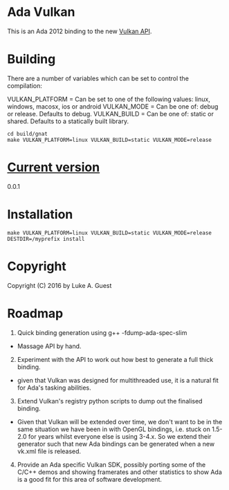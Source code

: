 Ada Vulkan
==========

This is an Ada 2012 binding to the new [Vulkan API](https://www.khronos.org/registry/vulkan).

Building
========

There are a number of variables which can be set to control the compilation:

VULKAN_PLATFORM = Can be set to one of the following values: linux, windows, macosx, ios or android
VULKAN_MODE     = Can be one of: debug or release. Defaults to debug.
VULKAN_BUILD    = Can be one of: static or shared. Defaults to a statically built library.

```
cd build/gnat
make VULKAN_PLATFORM=linux VULKAN_BUILD=static VULKAN_MODE=release
```

[Current version](http://www.semver.org)
========================================

0.0.1

Installation
============

```
make VULKAN_PLATFORM=linux VULKAN_BUILD=static VULKAN_MODE=release DESTDIR=/myprefix install
```

Copyright
=========

Copyright (C) 2016 by Luke A. Guest

Roadmap
=======

1) Quick binding generation using g++ -fdump-ada-spec-slim
  * Massage API by hand.
2) Experiment with the API to work out how best to generate a full thick binding.
  * given that Vulkan was designed for multithreaded use, it is a natural fit for Ada's tasking abilities.
3) Extend Vulkan's registry python scripts to dump out the finalised binding.
  * Given that Vulkan will be extended over time, we don't want to be in the same situation we have been in
    with OpenGL bindings, i.e. stuck on 1.5-2.0 for years whilst everyone else is using 3-4.x. So we extend their
    generator such that new Ada bindings can be generated when a new vk.xml file is released.
4) Provide an Ada specific Vulkan SDK, possibly porting some of the C/C++ demos and showing framerates and other
   statistics to show Ada is a good fit for this area of software development.
